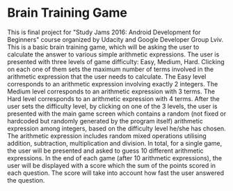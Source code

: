 # Brain Training Game
This is final project for "Study Jams 2016: Android Development for Beginners" course organized by Udacity and Google Developer Group Lviv. 
This is a basic brain training game, which will be asking the user to calculate the answer to various simple arithmetic expressions.
The user is presented with three levels of game difficulty: Easy, Medium, Hard. Clicking on each one of them sets the maximum number 
of terms involved in the arithmetic expression that the user needs to calculate. The Easy level corresponds to an arithmetic expression 
involving exactly 2 integers. The Medium level corresponds to an arithmetic expression with 3 terms. The Hard level corresponds to 
an arithmetic expression with 4 terms. After the user sets the difficulty level, by clicking on one of the 3 levels, the user is presented 
with the main game screen which contains a random (not fixed or hardcoded but randomly generated by the program itself) arithmetic 
expression among integers, based on the difficulty level he/she has chosen. The arithmetic expression includes random mixed operations 
utilising addition, subtraction, multiplication and division. In total, for a single game, the user will be presented and asked to guess 
10 different arithmetic expressions. In the end of each game (after 10 arithmetic expressions), the user will be displayed with a score 
which the sum of the points scored in each question. The score will take into account how fast the user answered the question.
